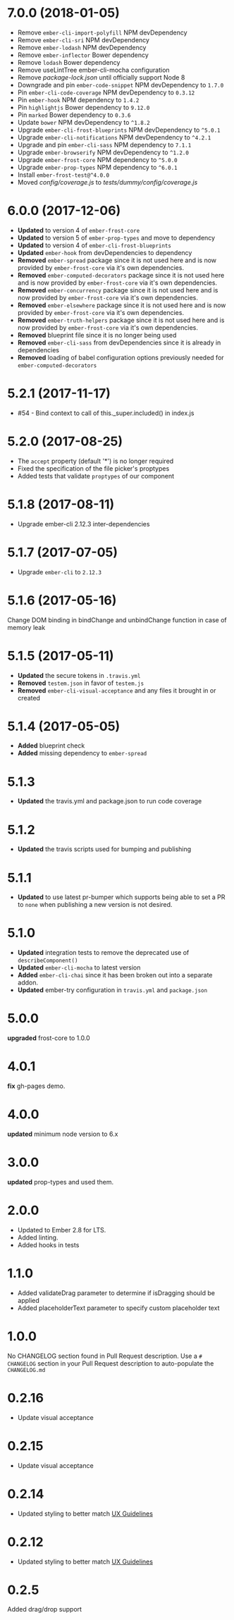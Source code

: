 # 7.0.0 (2018-01-05)
* Remove `ember-cli-import-polyfill` NPM devDependency
* Remove `ember-cli-sri` NPM devDependency
* Remove `ember-lodash` NPM devDependency
* Remove `ember-inflector` Bower dependency
* Remove `lodash` Bower dependency
* Remove useLintTree ember-cli-mocha configuration
* Remove _package-lock.json_ until officially support Node 8
* Downgrade and pin `ember-code-snippet` NPM devDependency to `1.7.0`
* Pin `ember-cli-code-coverage` NPM devDependency to `0.3.12`
* Pin `ember-hook` NPM dependency to `1.4.2`
* Pin `highlightjs` Bower dependency to `9.12.0`
* Pin `marked` Bower dependency to `0.3.6`
* Update `bower` NPM devDependency to `^1.8.2`
* Upgrade `ember-cli-frost-blueprints` NPM devDependency to `^5.0.1`
* Upgrade `ember-cli-notifications` NPM devDependency to `^4.2.1`
* Upgrade and pin `ember-cli-sass` NPM dependency to `7.1.1`
* Upgrade `ember-browserify` NPM devDependency to `^1.2.0`
* Upgrade `ember-frost-core` NPM dependency to `^5.0.0`
* Upgrade `ember-prop-types` NPM dependency to `^6.0.1`
* Install `ember-frost-test@^4.0.0`
* Moved _config/coverage.js_ to _tests/dummy/config/coverage.js_
  

# 6.0.0 (2017-12-06)
* **Updated** to version 4 of `ember-frost-core`
* **Updated** to version 5 of `ember-prop-types` and move to dependency
* **Updated** to version 4 of `ember-cli-frost-blueprints`
* **Updated** `ember-hook` from devDependencies to dependency
* **Removed** `ember-spread` package since it is not used here and is now provided by `ember-frost-core` via it's own dependencies.
* **Removed** `ember-computed-decorators` package since it is not used here and is now provided by `ember-frost-core` via it's own dependencies.
* **Removed** `ember-concurrency` package since it is not used here and is now provided by `ember-frost-core` via it's own dependencies.
* **Removed** `ember-elsewhere` package since it is not used here and is now provided by `ember-frost-core` via it's own dependencies.
* **Removed** `ember-truth-helpers` package since it is not used here and is now provided by `ember-frost-core` via it's own dependencies.
* **Removed** blueprint file since it is no longer being used
* **Removed** `ember-cli-sass` from devDependencies since it is already in dependencies
* **Removed** loading of babel configuration options previously needed for `ember-computed-decorators`

# 5.2.1 (2017-11-17)
* #54 - Bind context to call of this._super.included() in index.js

# 5.2.0 (2017-08-25)
- The `accept` property (default '*') is no longer required
- Fixed the specification of the file picker's proptypes
- Added tests that validate `proptypes` of our component


# 5.1.8 (2017-08-11)
* Upgrade ember-cli 2.12.3 inter-dependencies

# 5.1.7 (2017-07-05)
* Upgrade `ember-cli` to `2.12.3`

# 5.1.6 (2017-05-16)
Change DOM binding in bindChange and unbindChange function in case of memory leak


# 5.1.5 (2017-05-11)
* **Updated** the secure tokens in `.travis.yml`
* **Removed** `testem.json` in favor of `testem.js`
* **Removed** `ember-cli-visual-acceptance` and any files it brought in or created


# 5.1.4 (2017-05-05)
* **Added** blueprint check
* **Added** missing dependency to `ember-spread`

# 5.1.3
* **Updated** the travis.yml and package.json to run code coverage

# 5.1.2
* **Updated** the travis scripts used for bumping and publishing

# 5.1.1
* **Updated** to use latest pr-bumper which supports being able to set a PR to `none` when publishing a new version is not desired.


# 5.1.0
* **Updated** integration tests to remove the deprecated use of `describeComponent()`
* **Updated** `ember-cli-mocha` to latest version
* **Added**  `ember-cli-chai` since it has been broken out into a separate addon.
* **Updated** ember-try configuration in `travis.yml` and `package.json`

# 5.0.0
**upgraded** frost-core to 1.0.0


# 4.0.1
**fix** gh-pages demo.



# 4.0.0
**updated** minimum node version to 6.x



# 3.0.0
**updated** prop-types and used them.



# 2.0.0
- Updated to Ember 2.8 for LTS. 
- Added linting. 
- Added hooks in tests


# 1.1.0
* Added validateDrag parameter to determine if isDragging should be applied
* Added placeholderText parameter to specify custom placeholder text



# 1.0.0
No CHANGELOG section found in Pull Request description.
Use a `# CHANGELOG` section in your Pull Request description to auto-populate the `CHANGELOG.md`

# 0.2.16
- Update visual acceptance

# 0.2.15
- Update visual acceptance

# 0.2.14
* Updated styling to better match [UX Guidelines](https://confluence.ciena.com/display/blueplanet/File+chooser+-+RR)

# 0.2.12
* Updated styling to better match [UX Guidelines](https://confluence.ciena.com/display/blueplanet/File+chooser+-+RR)

# 0.2.5

Added drag/drop support
